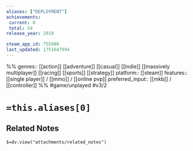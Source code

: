 ```yaml
---
aliases: ["DEPLOYMENT"]
achievements:
 current: 0
 total: 54
release_year: 2018

steam_app_id: 755980
last_updated: 1751647994
---
```

%%
genres:: [[action]] [[adventure]] [[casual]] [[indie]] [[massively multiplayer]] [[racing]] [[sports]] [[strategy]]
platform:: [[steam]]
features:: [[single player]] / [[mmo]] / [[online pvp]]
preferred_input:: [[mkb]] / [[controller]]
%%
#game/unplayed
#v3/2

# `=this.aliases[0]`
## Related Notes
`$=dv.view("attachments/related_notes")`